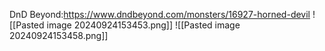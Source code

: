 DnD Beyond:https://www.dndbeyond.com/monsters/16927-horned-devil
![[Pasted image 20240924153453.png]]
![[Pasted image 20240924153458.png]]